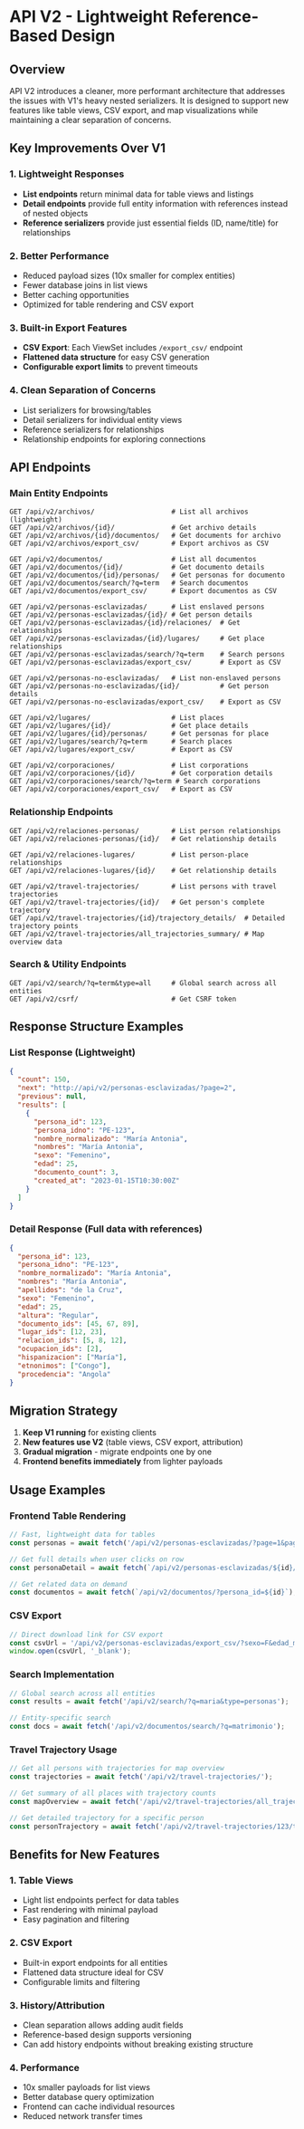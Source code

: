 # API V2 - Lightweight Reference-Based Design

## Overview
API V2 introduces a cleaner, more performant architecture that addresses the issues with V1's heavy nested serializers. It is designed to support new features like table views, CSV export, and map visualizations while maintaining a clear separation of concerns.

## Key Improvements Over V1

### 1. **Lightweight Responses**
- **List endpoints** return minimal data for table views and listings
- **Detail endpoints** provide full entity information with references instead of nested objects
- **Reference serializers** provide just essential fields (ID, name/title) for relationships

### 2. **Better Performance**
- Reduced payload sizes (10x smaller for complex entities)
- Fewer database joins in list views
- Better caching opportunities
- Optimized for table rendering and CSV export

### 3. **Built-in Export Features**
- **CSV Export**: Each ViewSet includes `/export_csv/` endpoint
- **Flattened data structure** for easy CSV generation
- **Configurable export limits** to prevent timeouts

### 4. **Clean Separation of Concerns**
- List serializers for browsing/tables
- Detail serializers for individual entity views
- Reference serializers for relationships
- Relationship endpoints for exploring connections

## API Endpoints

### Main Entity Endpoints
```
GET /api/v2/archivos/                   # List all archivos (lightweight)
GET /api/v2/archivos/{id}/              # Get archivo details
GET /api/v2/archivos/{id}/documentos/   # Get documents for archivo
GET /api/v2/archivos/export_csv/        # Export archivos as CSV

GET /api/v2/documentos/                 # List all documentos
GET /api/v2/documentos/{id}/            # Get documento details  
GET /api/v2/documentos/{id}/personas/   # Get personas for documento
GET /api/v2/documentos/search/?q=term   # Search documentos
GET /api/v2/documentos/export_csv/      # Export documentos as CSV

GET /api/v2/personas-esclavizadas/      # List enslaved persons
GET /api/v2/personas-esclavizadas/{id}/ # Get person details
GET /api/v2/personas-esclavizadas/{id}/relaciones/  # Get relationships
GET /api/v2/personas-esclavizadas/{id}/lugares/     # Get place relationships
GET /api/v2/personas-esclavizadas/search/?q=term    # Search persons
GET /api/v2/personas-esclavizadas/export_csv/       # Export as CSV

GET /api/v2/personas-no-esclavizadas/   # List non-enslaved persons
GET /api/v2/personas-no-esclavizadas/{id}/          # Get person details
GET /api/v2/personas-no-esclavizadas/export_csv/    # Export as CSV

GET /api/v2/lugares/                    # List places
GET /api/v2/lugares/{id}/               # Get place details
GET /api/v2/lugares/{id}/personas/      # Get personas for place
GET /api/v2/lugares/search/?q=term      # Search places
GET /api/v2/lugares/export_csv/         # Export as CSV

GET /api/v2/corporaciones/              # List corporations
GET /api/v2/corporaciones/{id}/         # Get corporation details
GET /api/v2/corporaciones/search/?q=term # Search corporations
GET /api/v2/corporaciones/export_csv/   # Export as CSV
```

### Relationship Endpoints
```
GET /api/v2/relaciones-personas/        # List person relationships
GET /api/v2/relaciones-personas/{id}/   # Get relationship details

GET /api/v2/relaciones-lugares/         # List person-place relationships  
GET /api/v2/relaciones-lugares/{id}/    # Get relationship details

GET /api/v2/travel-trajectories/        # List persons with travel trajectories
GET /api/v2/travel-trajectories/{id}/   # Get person's complete trajectory
GET /api/v2/travel-trajectories/{id}/trajectory_details/  # Detailed trajectory points
GET /api/v2/travel-trajectories/all_trajectories_summary/ # Map overview data
```

### Search & Utility Endpoints
```
GET /api/v2/search/?q=term&type=all     # Global search across all entities
GET /api/v2/csrf/                       # Get CSRF token
```

## Response Structure Examples

### List Response (Lightweight)
```json
{
  "count": 150,
  "next": "http://api/v2/personas-esclavizadas/?page=2",
  "previous": null,
  "results": [
    {
      "persona_id": 123,
      "persona_idno": "PE-123",
      "nombre_normalizado": "María Antonia",
      "nombres": "María Antonia",
      "sexo": "Femenino",
      "edad": 25,
      "documento_count": 3,
      "created_at": "2023-01-15T10:30:00Z"
    }
  ]
}
```

### Detail Response (Full data with references)
```json
{
  "persona_id": 123,
  "persona_idno": "PE-123",
  "nombre_normalizado": "María Antonia",
  "nombres": "María Antonia",
  "apellidos": "de la Cruz",
  "sexo": "Femenino",
  "edad": 25,
  "altura": "Regular",
  "documento_ids": [45, 67, 89],
  "lugar_ids": [12, 23],
  "relacion_ids": [5, 8, 12],
  "ocupacion_ids": [2],
  "hispanizacion": ["María"],
  "etnonimos": ["Congo"],
  "procedencia": "Angola"
}
```

## Migration Strategy

1. **Keep V1 running** for existing clients
2. **New features use V2** (table views, CSV export, attribution)
3. **Gradual migration** - migrate endpoints one by one
4. **Frontend benefits immediately** from lighter payloads

## Usage Examples

### Frontend Table Rendering
```javascript
// Fast, lightweight data for tables
const personas = await fetch('/api/v2/personas-esclavizadas/?page=1&page_size=50');

// Get full details when user clicks on row
const personaDetail = await fetch(`/api/v2/personas-esclavizadas/${id}/`);

// Get related data on demand
const documentos = await fetch(`/api/v2/documentos/?persona_id=${id}`);
```

### CSV Export
```javascript
// Direct download link for CSV export
const csvUrl = '/api/v2/personas-esclavizadas/export_csv/?sexo=F&edad_min=18';
window.open(csvUrl, '_blank');
```

### Search Implementation
```javascript
// Global search across all entities
const results = await fetch('/api/v2/search/?q=maria&type=personas');

// Entity-specific search
const docs = await fetch('/api/v2/documentos/search/?q=matrimonio');
```

### Travel Trajectory Usage
```javascript
// Get all persons with trajectories for map overview
const trajectories = await fetch('/api/v2/travel-trajectories/');

// Get summary of all places with trajectory counts
const mapOverview = await fetch('/api/v2/travel-trajectories/all_trajectories_summary/');

// Get detailed trajectory for a specific person
const personTrajectory = await fetch('/api/v2/travel-trajectories/123/trajectory_details/');
```

## Benefits for New Features

### 1. **Table Views**
- Light list endpoints perfect for data tables
- Fast rendering with minimal payload
- Easy pagination and filtering

### 2. **CSV Export**
- Built-in export endpoints for all entities
- Flattened data structure ideal for CSV
- Configurable limits and filtering

### 3. **History/Attribution**
- Clean separation allows adding audit fields
- Reference-based design supports versioning
- Can add history endpoints without breaking existing structure

### 4. **Performance**
- 10x smaller payloads for list views
- Better database query optimization
- Frontend can cache individual resources
- Reduced network transfer times